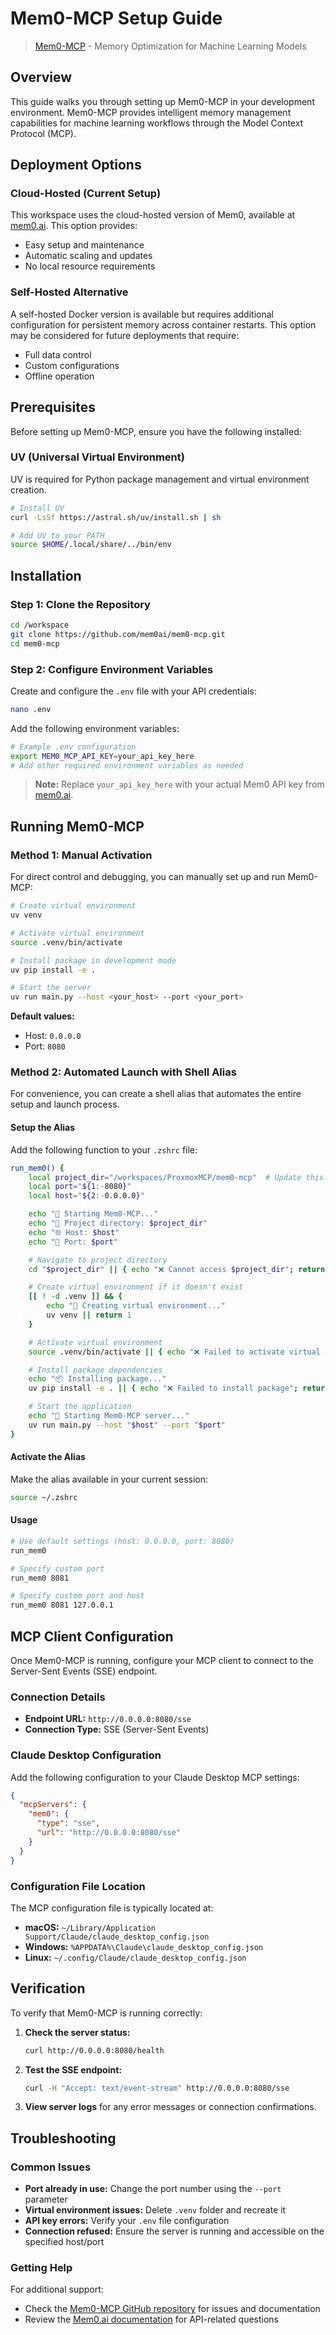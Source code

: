 # Mem0-MCP Setup Guide

> [Mem0-MCP](https://github.com/mem0ai/mem0-mcp) - Memory Optimization for Machine Learning Models

## Overview

This guide walks you through setting up Mem0-MCP in your development environment. Mem0-MCP provides intelligent memory management capabilities for machine learning workflows through the Model Context Protocol (MCP).

## Deployment Options

### Cloud-Hosted (Current Setup)
This workspace uses the cloud-hosted version of Mem0, available at [mem0.ai](https://mem0.ai/). This option provides:
- Easy setup and maintenance
- Automatic scaling and updates
- No local resource requirements

### Self-Hosted Alternative
A self-hosted Docker version is available but requires additional configuration for persistent memory across container restarts. This option may be considered for future deployments that require:
- Full data control
- Custom configurations
- Offline operation

## Prerequisites

Before setting up Mem0-MCP, ensure you have the following installed:

### UV (Universal Virtual Environment)
UV is required for Python package management and virtual environment creation.

```bash
# Install UV
curl -LsSf https://astral.sh/uv/install.sh | sh

# Add UV to your PATH
source $HOME/.local/share/../bin/env
```

## Installation

### Step 1: Clone the Repository
```bash
cd /workspace
git clone https://github.com/mem0ai/mem0-mcp.git
cd mem0-mcp
```

### Step 2: Configure Environment Variables
Create and configure the `.env` file with your API credentials:

```bash
nano .env
```

Add the following environment variables:
```bash
# Example .env configuration
export MEM0_MCP_API_KEY=your_api_key_here
# Add other required environment variables as needed
```

> **Note:** Replace `your_api_key_here` with your actual Mem0 API key from [mem0.ai](https://mem0.ai/).
## Running Mem0-MCP

### Method 1: Manual Activation

For direct control and debugging, you can manually set up and run Mem0-MCP:

```bash
# Create virtual environment
uv venv

# Activate virtual environment
source .venv/bin/activate

# Install package in development mode
uv pip install -e .

# Start the server
uv run main.py --host <your_host> --port <your_port>
```

**Default values:**
- Host: `0.0.0.0`
- Port: `8080`

### Method 2: Automated Launch with Shell Alias

For convenience, you can create a shell alias that automates the entire setup and launch process.

#### Setup the Alias

Add the following function to your `.zshrc` file:

```bash
run_mem0() {
    local project_dir="/workspaces/ProxmoxMCP/mem0-mcp"  # Update this path as needed
    local port="${1:-8080}"
    local host="${2:-0.0.0.0}"

    echo "🚀 Starting Mem0-MCP..."
    echo "📁 Project directory: $project_dir"
    echo "🌐 Host: $host"
    echo "🔌 Port: $port"

    # Navigate to project directory
    cd "$project_dir" || { echo "❌ Cannot access $project_dir"; return 1; }

    # Create virtual environment if it doesn't exist
    [[ ! -d .venv ]] && {
        echo "🔨 Creating virtual environment..."
        uv venv || return 1
    }

    # Activate virtual environment
    source .venv/bin/activate || { echo "❌ Failed to activate virtual environment"; return 1; }

    # Install package dependencies  
    echo "📦 Installing package..."
    uv pip install -e . || { echo "❌ Failed to install package"; return 1; }

    # Start the application
    echo "🚀 Starting Mem0-MCP server..."
    uv run main.py --host "$host" --port "$port"
}
```

#### Activate the Alias

Make the alias available in your current session:

```bash
source ~/.zshrc
```

#### Usage

```bash
# Use default settings (host: 0.0.0.0, port: 8080)
run_mem0

# Specify custom port
run_mem0 8081

# Specify custom port and host
run_mem0 8081 127.0.0.1
```

## MCP Client Configuration

Once Mem0-MCP is running, configure your MCP client to connect to the Server-Sent Events (SSE) endpoint.

### Connection Details
- **Endpoint URL:** `http://0.0.0.0:8080/sse`
- **Connection Type:** SSE (Server-Sent Events)

### Claude Desktop Configuration

Add the following configuration to your Claude Desktop MCP settings:

```json
{
  "mcpServers": {
    "mem0": {
      "type": "sse",
      "url": "http://0.0.0.0:8080/sse"
    }
  }
}
```

### Configuration File Location

The MCP configuration file is typically located at:
- **macOS:** `~/Library/Application Support/Claude/claude_desktop_config.json`
- **Windows:** `%APPDATA%\Claude\claude_desktop_config.json`
- **Linux:** `~/.config/Claude/claude_desktop_config.json`

## Verification

To verify that Mem0-MCP is running correctly:

1. **Check the server status:**
   ```bash
   curl http://0.0.0.0:8080/health
   ```

2. **Test the SSE endpoint:**
   ```bash
   curl -H "Accept: text/event-stream" http://0.0.0.0:8080/sse
   ```

3. **View server logs** for any error messages or connection confirmations.

## Troubleshooting

### Common Issues

- **Port already in use:** Change the port number using the `--port` parameter
- **Virtual environment issues:** Delete `.venv` folder and recreate it
- **API key errors:** Verify your `.env` file configuration
- **Connection refused:** Ensure the server is running and accessible on the specified host/port

### Getting Help

For additional support:
- Check the [Mem0-MCP GitHub repository](https://github.com/mem0ai/mem0-mcp) for issues and documentation
- Review the [Mem0.ai documentation](https://mem0.ai/) for API-related questions
